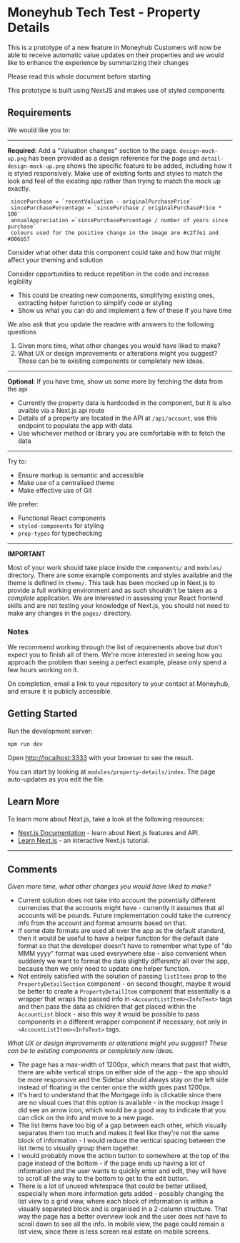 # Moneyhub Tech Test - Property Details

This is a prototype of a new feature in Moneyhub
Customers will now be able to receive automatic value updates on their properties
and we would like to enhance the experience by summarizing their changes

Please read this whole document before starting

This prototype is built using NextJS and makes use of styled components

## Requirements

We would like you to:

----

**Required**: Add a "Valuation changes" section to the page. `design-mock-up.png` has been provided as a design reference for the page and `detail-design-mock-up.png` shows the specific feature to be added, including how it is styled responsively. Make use of existing fonts and styles to match the look and feel of the existing app rather than trying to match the mock up exactly.

 ```
  sincePurchase = `recentValuation - originalPurchasePrice`
  sincePurchasePercentage = `sincePurchase / originalPurchasePrice * 100`
  annualAppreciation =`sincePurchasePercentage / number of years since purchase`
  colours used for the positive change in the image are #c2f7e1 and #006b57
 ```

Consider what other data this component could take and how that might affect your theming and solution

Consider opportunities to reduce repetition in the code and increase legibility
- This could be creating new components, simplifying existing ones, extracting helper function to simplify code or styling
- Show us what you can do and implement a few of these if you have time

We also ask that you update the readme with answers to the following questions 

1. Given more time, what other changes you would have liked to make?
2. What UX or design improvements or alterations might you suggest? These can be to existing components or completely new ideas.

----

**Optional**: If you have time, show us some more by fetching the data from the api
  - Currently the property data is hardcoded in the component, but it is also avaible via a Next.js api route
  - Details of a property are located in the API at `/api/account`, use this endpoint to populate the app with data
  - Use whichever method or library you are comfortable with to fetch the data

----

Try to:

- Ensure markup is semantic and accessible
- Make use of a centralised theme
- Make effective use of Git

We prefer:

- Functional React components
- `styled-components` for styling
- `prop-types` for typechecking

----

**IMPORTANT**

Most of your work should take place inside the `components/` and `modules/` directory. There are some example components and styles available and the theme is defined in `theme/`. This task has been mocked up in Next.js to provide a full working environment and as such shouldn't be taken as a _complete_ application. We are interested in assessing your React frontend skills and are not testing your knowledge of Next.js, you should not need to make any changes in the `pages/` directory.

### Notes

We recommend working through the list of requirements above but don't expect you to finish all of them. We're more interested in seeing how you approach the problem than seeing a perfect example, please only spend a few hours working on it. 

On completion, email a link to your repository to your contact at Moneyhub, and ensure it is publicly accessible.

## Getting Started

Run the development server:

```bash
npm run dev
```

Open [http://localhost:3333](http://localhost:3333) with your browser to see the result.

You can start by looking at `modules/property-details/index`. The page auto-updates as you edit the file.

## Learn More

To learn more about Next.js, take a look at the following resources:

- [Next.js Documentation](https://nextjs.org/docs) - learn about Next.js features and API.
- [Learn Next.js](https://nextjs.org/learn) - an interactive Next.js tutorial.

---
## Comments

_Given more time, what other changes you would have liked to make?_

- Current solution does not take into account the potentially different currencies that the accounts might have - currently it assumes that all accounts will be pounds. Future implementation could take the currency info from the account and format amounts based on that.
- If some date formats are used all over the app as the default standard, then it would be useful to have a helper function for the default date format so that the developer doesn't have to remember what type of "do MMM yyyy" format was used everywhere else - also convenient when suddenly we want to format the date slightly differently all over the app, because then we only need to update one helper function.
- Not entirely satisfied with the solution of passing `listItems` prop to the `PropertyDetailSection` component - on second thought, maybe it would be better to create a `PropertyDetailItem` component that essentially is a wrapper that wraps the passed info in `<AccountListItem><InfoText>` tags and then pass the data as children that get placed within the `AccountList` block - also this way it would be possible to pass components in a different wrapper component if necessary, not only in `<AccountListItem><InfoText>` tags.

_What UX or design improvements or alterations might you suggest? These can be to existing components or completely new ideas._

- The page has a max-width of 1200px, which means that past that width, there are white vertical strips on either side of the app - the app should be more responsive and the Sidebar should always stay on the left side instead of floating in the center once the width goes past 1200px.
- It's hard to understand that the Mortgage info is clickable since there are no visual cues that this option is available - in the mockup image I did see an arrow icon, which would be a good way to indicate that you can click on the info and move to a new page.
- The list items have too big of a gap between each other, which visually separates them too much and makes it feel like they're not the same block of information - I would reduce the vertical spacing between the list items to visually group them together.
- I would probably move the action button to somewhere at the top of the page instead of the bottom - if the page ends up having a lot of information and the user wants to quickly enter and edit, they will have to scroll all the way to the bottom to get to the edit button.
- There is a lot of unused whitespace that could be better utilised, especially when more information gets added - possibly changing the list view to a grid view, where each block of information is within a visually separated block and is organised in a 2-column structure. That way the page has a better overview look and the user does not have to scroll down to see all the info. In mobile view, the page could remain a list view, since there is less screen real estate on mobile screens.
